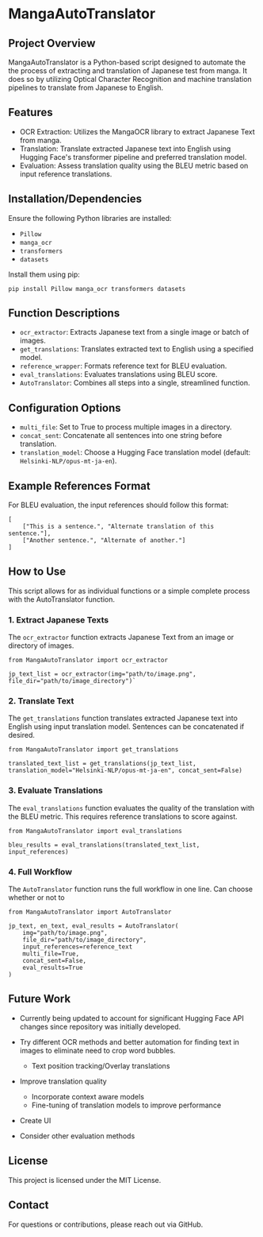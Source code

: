 # MangaAutoTranslator

## Project Overview
MangaAutoTranslator is a Python-based script designed to automate the the process of extracting and translation of Japanese test from manga. It does so by utilizing Optical Character Recognition and machine translation pipelines to translate from Japanese to English.

## Features

- OCR Extraction: Utilizes the MangaOCR library to extract Japanese Text from manga.
- Translation: Translate extracted Japanese text into English using Hugging Face's transformer pipeline and preferred translation model.
- Evaluation: Assess translation quality using the BLEU metric based on input reference translations.

## Installation/Dependencies
Ensure the following Python libraries are installed:

- `Pillow`
- `manga_ocr`
- `transformers`
- `datasets`

Install them using pip:


`pip install Pillow manga_ocr transformers datasets`

## Function Descriptions
- `ocr_extractor`: Extracts Japanese text from a single image or batch of images.
- `get_translations`: Translates extracted text to English using a specified model.
- `reference_wrapper`: Formats reference text for BLEU evaluation.
- `eval_translations`: Evaluates translations using BLEU score.
- `AutoTranslator`: Combines all steps into a single, streamlined function.

## Configuration Options
- `multi_file`: Set to True to process multiple images in a directory.
- `concat_sent`: Concatenate all sentences into one string before translation.
- `translation_model`: Choose a Hugging Face translation model (default: `Helsinki-NLP/opus-mt-ja-en`).

## Example References Format
For BLEU evaluation, the input references should follow this format:
```
[
    ["This is a sentence.", "Alternate translation of this sentence."],
    ["Another sentence.", "Alternate of another."]
]
```

## How to Use

This script allows for as individual functions or a simple complete process with the AutoTranslator function.

### 1. Extract Japanese Texts
The `ocr_extractor` function extracts Japanese Text from an image or directory of images.

```
from MangaAutoTranslator import ocr_extractor

jp_text_list = ocr_extractor(img="path/to/image.png", file_dir="path/to/image_directory")`
```

### 2. Translate Text
The `get_translations` function translates extracted Japanese text into English using input translation model. Sentences can be concatenated if desired.

```
from MangaAutoTranslator import get_translations

translated_text_list = get_translations(jp_text_list, translation_model="Helsinki-NLP/opus-mt-ja-en", concat_sent=False)
```

### 3. Evaluate Translations
The `eval_translations` function evaluates the quality of the translation with the BLEU metric. This requires reference translations to score against.

```
from MangaAutoTranslator import eval_translations

bleu_results = eval_translations(translated_text_list, input_references)
```

### 4. Full Workflow
The `AutoTranslator` function runs the full workflow in one line. Can choose whether or not to 

```
from MangaAutoTranslator import AutoTranslator

jp_text, en_text, eval_results = AutoTranslator(
    img="path/to/image.png", 
    file_dir="path/to/image_directory",
    input_references=reference_text
    multi_file=True, 
    concat_sent=False, 
    eval_results=True
)
```

## Future Work
- Currently being updated to account for significant Hugging Face API changes since repository was initially developed.
- Try different OCR methods and better automation for finding text in images to eliminate need to crop word bubbles.
   - Text position tracking/Overlay translations
- Improve translation quality
   - Incorporate context aware models
   - Fine-tuning of translation models to improve performance
- Create UI

- Consider other evaluation methods

## License
This project is licensed under the MIT License.

## Contact
For questions or contributions, please reach out via GitHub.
